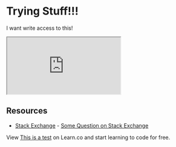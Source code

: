 # Trying Stuff!!!

I want write access to this!

<iframe src="http://localhost:8888/notebooks/Calculating%20Distance.ipynb"></iframe>

## Resources

* [Stack Exchange](http://www.stackexchange.com) - [Some Question on Stack Exchange](http://www.stackexchange.com/questions/123)

<p class='util--hide'>View <a href='https://learn.co/lessons/this-is-a-test'>This is a test</a> on Learn.co and start learning to code for free.</p>
